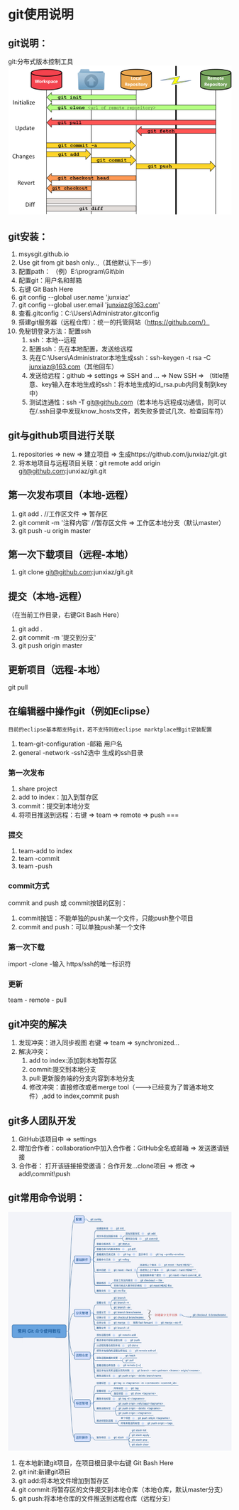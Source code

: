 # git使用说明
## git说明：
git:分布式版本控制工具
![Git工作流程](https://github.com/junxiaz/git/blob/master/imgs/Git_workflow.png)

## git安装：
1. msysgit.github.io
2. Use git from git bash only..,（其他默认下一步）
3. 配置path： （例）E:\program\Git\bin
4. 配置git：用户名和邮箱
5. 右键 Git Bash Here
6. git config --global user.name 'junxiaz'
7. git config --global user.email 'junxiaz@163.com'
8. 查看.gitconfig：C:\Users\Administrator\.gitconfig
9. 搭建git服务器（远程仓库）：统一的托管网站（https://github.com/）
10. 免秘钥登录方法：配置ssh
	1. ssh：本地--远程
    2. 配置ssh：先在本地配置，发送给远程
    3. 先在C:\Users\Administrator本地生成ssh：ssh-keygen -t rsa -C junxiaz@163.com（其他回车）
    4. 发送给远程：github => settings => SSH and ... => New SSH  => （title随意、key输入在本地生成的ssh：将本地生成的id_rsa.pub内同复制到key中）
    5. 测试连通性：ssh -T git@github.com（若本地与远程成功通信，则可以在/.ssh目录中发现know_hosts文件，若失败多尝试几次、检查回车符）

## git与github项目进行关联
1. repositories => new => 建立项目 => 生成https://github.com/junxiaz/git.git
2. 将本地项目与远程项目关联：git remote add origin git@github.com:junxiaz/git.git

## 第一次发布项目（本地-远程）
1. git add . //工作区文件 => 暂存区
2. git commit -m '注释内容' //暂存区文件 => 工作区本地分支（默认master）
3. git push -u origin master

## 第一次下载项目（远程-本地）
1. git clone git@github.com:junxiaz/git.git

## 提交（本地-远程）
（在当前工作目录，右键Git Bash Here）
1. git add .
2. git commit -m '提交到分支'
3. git push origin master

## 更新项目（远程-本地）
git pull

## 在编辑器中操作git（例如Eclipse）
`目前的eclipse基本都支持git，若不支持则在eclipse marktplace搜git安装配置`
1. team-git-configuration -邮箱 用户名
2. general -network -ssh2选中 生成的ssh目录

### 第一次发布
1. share project
2. add to index：加入到暂存区
3. commit：提交到本地分支
4. 将项目推送到远程：右键 => team => remote => push ===

### 提交
1. team-add to index
2. team -commit
3. team -push

### commit方式
commit and push 或 commit按钮的区别：
1. commit按钮：不能单独的push某一个文件，只能push整个项目
2. commit and push：可以单独push某一个文件

### 第一次下载
import -clone -输入 https/ssh的唯一标识符

### 更新
team - remote - pull

## git冲突的解决
1. 发现冲突：进入同步视图 右键 => team => synchronized...
2. 解决冲突：
	1. add to index:添加到本地暂存区
    2. commit:提交到本地分支
    3. pull:更新服务端的分支内容到本地分支
    4. 修改冲突：直接修改或者merge tool（--->已经变为了普通本地文件）,add to index,commit push

## git多人团队开发
1. GitHub该项目中 => settings
2. 增加合作者：collaboration中加入合作者：GitHub全名或邮箱 => 发送邀请链接
3. 合作者： 打开该链接接受邀请：合作开发...clone项目 => 修改 => add\commit\push

## git常用命令说明：
![Git命令](https://github.com/junxiaz/git/blob/master/imgs/Git_articlex.jpg)
1. 在本地新建git项目，在项目根目录中右键 Git Bash Here
2. git init:新建git项目
3. git add:将本地文件增加到暂存区
4. git commit:将暂存区的文件提交到本地仓库（本地仓库，默认master分支）
5. git push:将本地仓库的文件推送到远程仓库（远程分支）
